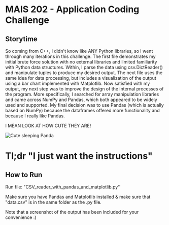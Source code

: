 # MAIS 202 - Application Coding Challenge

## Storytime
So coming from C++, I didn't know like ANY Python libraries, so I went through many iterations in this challenge. The first file demonstrates my initial brute force solution with no external libraries and limited familiarity with Python data structures. Within, I parse the data using csv.DictReader() and manipulate tuples to produce my desired output. The next file uses the same idea for data processing, but includes a visualization of the output using a bar chart implemented with Matplotlib. Now satisfied with my output, my next step was to improve the design of the internal processes of the program. More specifically, I searched for array manipulation libraries and came across NumPy and Pandas, which both appeared to be widely used and supported. My final decision was to use Pandas (which is actually based on NumPy) because the dataframes offered more functionality and because I really like Pandas.

I MEAN LOOK AT HOW CUTE THEY ARE!

![Cute sleeping Panda](https://66.media.tumblr.com/46803b851e1f21bb16d1b651b9f7076f/tumblr_nit4db31XG1qi4ucgo1_500.jpg)

# Tl;dr "I just want the instructions"
## How to Run
Run file: "CSV_reader_with_pandas_and_matplotlib.py"

Make sure you have Pandas and Matplotlib installed & make sure that "data.csv" is in the same folder as the .py file.

Note that a screenshot of the output has been included for your convenience :)
